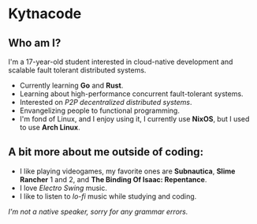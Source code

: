 # Kytnacode

## Who am I?

I'm a 17-year-old student interested in cloud-native development and scalable fault tolerant distributed systems.

* Currently learning **Go** and **Rust**.
* Learning about high-performance concurrent fault-tolerant systems.
* Interested on *P2P decentralized distributed systems*.
* Envangelizing people to functional programming.
* I'm fond of Linux, and I enjoy using it, I currently use **NixOS**, but I used to use **Arch Linux**.

## A bit more about me outside of coding:

* I like playing videogames, my favorite ones are **Subnautica**, **Slime Rancher** 1 and 2, and **The Binding Of Isaac: Repentance**.
* I love *Electro Swing* music.
* I like to listen to *lo-fi* music while studying and coding.

*I'm not a native speaker, sorry for any grammar errors.*
